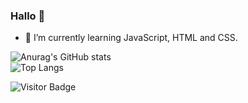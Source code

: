 ### Hallo 👋

- 🌱 I’m currently learning JavaScript, HTML and CSS.


![Anurag's GitHub stats](https://github-readme-stats.vercel.app/api?username=archisvaze&count_private=true&show_icons=true&include_all_commits=true&hide=contribs)  
![Top Langs](https://github-readme-stats.vercel.app/api/top-langs/?username=archisvaze&hide=TeX&layout=compact)  



![Visitor Badge](https://visitor-badge.laobi.icu/badge?page_id=archisvaze.archisvaze)
<!--
**archisvaze/archisvaze** is a ✨ _special_ ✨ repository because its `README.md` (this file) appears on your GitHub 

Here are some ideas to get you started:

- 🔭 I’m currently working on ...
- 🌱 I’m currently learning ...
- 👯 I’m looking to collaborate on ...
- 🤔 I’m looking for help with ...
- 💬 Ask me about ...
- 📫 How to reach me: ...
- 😄 Pronouns: ...
- ⚡ Fun fact: ...
-->
